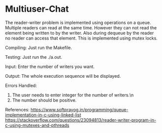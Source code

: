 # Multiuser-Chat
The reader-writer problem is implemented using operations on a queue. Multiple readers can read at the same time. However they can not read the element being written to by the writer. Also during dequeue by the reader no reader can access that element. This is implemented using mutex locks.

Compiling: Just run the Makefile.

Testing: Just run the ./a.out.

Input: Enter the number of writers you want.

Output: The whole execution sequence will be displayed.

Errors Handled: 
1) The user needs to enter integer for the number of writers.\n
2) The number should be positive.

References: https://www.softprayog.in/programming/queue-implementation-in-c-using-linked-list
https://stackoverflow.com/questions/23094813/reader-writer-program-in-c-using-mutexes-and-pthreads
